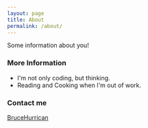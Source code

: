 ```yaml
---
layout: page
title: About
permalink: /about/
---
```


Some information about you!

### More Information

- I'm not only coding, but thinking. 
- Reading and Cooking when I'm out of work.

### Contact me

[BruceHurrican](mailto:BruceHurrican@foxmail.com)

